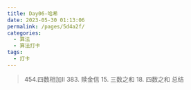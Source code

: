 ```yaml
---
title: Day06-哈希
date: 2023-05-30 01:13:06
permalink: /pages/5d4a2f/
categories:
  - 算法
  - 算法打卡
tags:
  - 打卡
---
```


> 454.四数相加II 383. 赎金信 15. 三数之和  18. 四数之和 总结 

<!-- more -->

